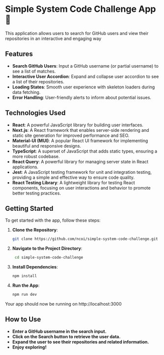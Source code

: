 # Simple System Code Challenge App 🚀

This application allows users to search for GitHub users and view their repositories in an interactive and engaging way

## Features

- **Search GitHub Users**: Input a GitHub username (or partial username) to see a list of matches.
- **Interactive User Accordion**: Expand and collapse user accordion to see a list of their repositories.
- **Loading States**: Smooth user experience with skeleton loaders during data fetching.
- **Error Handling**: User-friendly alerts to inform about potential issues.

## Technologies Used

- **React**: A powerful JavaScript library for building user interfaces.
- **Next.js**: A React framework that enables server-side rendering and static site generation for improved performance and SEO.
- **Material-UI (MUI)**: A popular React UI framework for implementing beautiful and responsive designs.
- **TypeScript**: A superset of JavaScript that adds static types, ensuring a more robust codebase.
- **React Query**: A powerful library for managing server state in React applications.
- **Jest**: A JavaScript testing framework for unit and integration testing, providing a simple and effective way to ensure code quality.
- **React Testing Library**: A lightweight library for testing React components, focusing on user interactions and behavior to promote better testing practices.

## Getting Started

To get started with the app, follow these steps:

1. **Clone the Repository**:

   ```bash
   git clone https://github.com/ncoi/simple-system-code-challenge.git
   ```

2. **Navigate to the Project Directory**:

   ```bash
    cd simple-system-code-challenge
   ```

3. **Install Dependencies**:

   ```bash
   npm install
   ```

4. **Run the App**:
   ```bash
   npm run dev
   ```

Your app should now be running on http://localhost:3000

## How to Use

- **Enter a GitHub username in the search input.**
- **Click on the Search button to retrieve the user data.**
- **Expand the user to see their repositories and related information.**
- **Enjoy exploring!**
